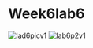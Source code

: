 # Week6lab6
![lad6picv1](https://github.com/JosephAlleemWaldron/Week6lab6/assets/157649459/0ce39859-7791-4e83-874f-857e5d659336)
![lab6p2v1](https://github.com/JosephAlleemWaldron/Week6lab6/assets/157649459/28ea61e4-9507-4201-b0ac-a65eb922e94b)

